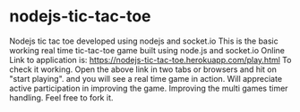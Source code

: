 # nodejs-tic-tac-toe
Nodejs tic tac toe developed using nodejs and socket.io
This is the basic working real time  tic-tac-toe game built using node.js and socket.io
Online Link to application is: https://nodejs-tic-tac-toe.herokuapp.com/play.html
To check it working.
Open the above link in two tabs or browsers and hit on "start playing".
and you will see a real time game in action.
Will appreciate active participation in improving the game.
Improving the multi games timer handling.
Feel free to fork it.
